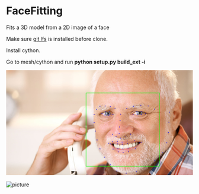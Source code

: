 # FaceFitting
Fits a 3D model from a 2D image of a face

Make sure [git lfs](https://git-lfs.github.com/) is installed before clone.

Install cython.

Go to mesh/cython and run **python setup.py build_ext -i**

![picture](results/landmarks.png?raw=true "Title")

![picture](results/result.gif?raw=true "Title")